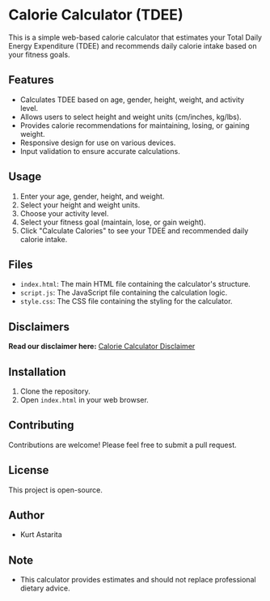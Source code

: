 # Calorie Calculator (TDEE)

This is a simple web-based calorie calculator that estimates your Total Daily Energy Expenditure (TDEE) and recommends daily calorie intake based on your fitness goals.

## Features

-   Calculates TDEE based on age, gender, height, weight, and activity level.
-   Allows users to select height and weight units (cm/inches, kg/lbs).
-   Provides calorie recommendations for maintaining, losing, or gaining weight.
-   Responsive design for use on various devices.
-   Input validation to ensure accurate calculations.

## Usage

1.  Enter your age, gender, height, and weight.
2.  Select your height and weight units.
3.  Choose your activity level.
4.  Select your fitness goal (maintain, lose, or gain weight).
5.  Click "Calculate Calories" to see your TDEE and recommended daily calorie intake.

## Files

-   `index.html`: The main HTML file containing the calculator's structure.
-   `script.js`: The JavaScript file containing the calculation logic.
-   `style.css`: The CSS file containing the styling for the calculator.

## Disclaimers

**Read our disclaimer here:** [Calorie Calculator Disclaimer](/Calorie-Calculator-Disclaimer.md)

## Installation

1.  Clone the repository.
2.  Open `index.html` in your web browser.

## Contributing

Contributions are welcome! Please feel free to submit a pull request.

## License

This project is open-source.

## Author

* Kurt Astarita

## Note

-   This calculator provides estimates and should not replace professional dietary advice.
